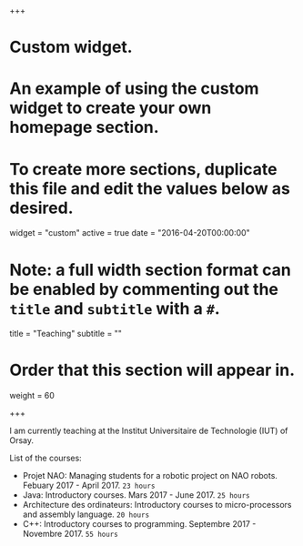 +++
# Custom widget.
# An example of using the custom widget to create your own homepage section.
# To create more sections, duplicate this file and edit the values below as desired.
widget = "custom"
active = true
date = "2016-04-20T00:00:00"

# Note: a full width section format can be enabled by commenting out the `title` and `subtitle` with a `#`.
title = "Teaching"
subtitle = ""

# Order that this section will appear in.
weight = 60

+++

I am currently teaching at the Institut Universitaire de Technologie (IUT) of Orsay.

List of the courses:

* Projet NAO: Managing students for a robotic project on NAO robots. Febuary 2017 - April 2017. `23 hours`
* Java: Introductory courses. Mars 2017 - June 2017. `25 hours`
* Architecture des ordinateurs: Introductory courses to micro-processors and assembly language. `20 hours`
* C++: Introductory courses to programming. Septembre 2017 - Novembre 2017. `55 hours`
